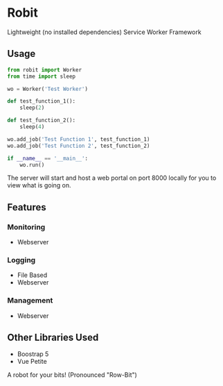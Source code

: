 # Robit

Lightweight (no installed dependencies) Service Worker Framework

## Usage

```python
from robit import Worker
from time import sleep

wo = Worker('Test Worker')

def test_function_1():
    sleep(2)

def test_function_2():
    sleep(4)

wo.add_job('Test Function 1', test_function_1)
wo.add_job('Test Function 2', test_function_2)

if __name__ == '__main__':
    wo.run()
```

The server will start and host a web portal on port 8000 locally for you to view what is going on.

## Features

### Monitoring

- Webserver

### Logging

- File Based
- Webserver

### Management

- Webserver

## Other Libraries Used

- Boostrap 5
- Vue Petite

A robot for your bits! (Pronounced "Row-Bit")

